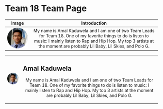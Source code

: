 # Team 18 Team Page


| Image | Introduction |
| :-: | :-: |
| ![Amal](iamges/../images/Amal_picture.png) | My name is Amal Kaduwela and I am one of two Team Leads for Team 18. One of my favorite things to do is listen to music: I mainly listen to Rap and Hip Hop. My top 3 artists at the moment are probably Lil Baby, Lil Skies, and Polo G. |

<table style="border-spacing: 300px">
<tr>
    <td><img src="images/Amal_picture.png" alt="Amal Profile Picture"></td>
    <td>
    <h2>Amal Kaduwela</h2>
    <p style="text-align:center">My name is Amal Kaduwela and I am one of two Team Leads for Team 18. One of my favorite things to do is listen to music: I mainly listen to Rap and Hip Hop. My top 3 artists at the moment are probably Lil Baby, Lil Skies, and Polo G.</p>
    </td>
</tr>